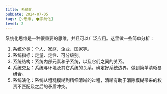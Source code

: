 ```yaml
---
title: 系统化
pubDate: 2024-07-05
tags: [💡思维, 🌪️系统化]
level: 2
---
```


系统化思维是一种很重要的思维，并且可以广泛应用。这里做一些简单分析：

1. 系统分类：个人、家庭、企业、国家等。
2. 系统指标：定量、定性、可分级别。
3. 系统结构：系统内部元素和子系统，以及它们之间的关系。
4. 系统交互：系统与环境及其它系统的关系。确定好系统边界，做到简单清晰易组合。
5. 系统演化：系统从粗糙模糊到精细清晰的过程，清晰有助于消除模糊带来的权责不匹配及之后的矛盾冲突。
